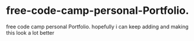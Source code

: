 # free-code-camp-personal-Portfolio.
free code camp personal Portfolio. hopefully i can keep adding and making this look a lot better 
